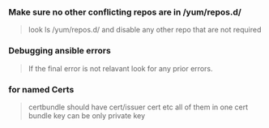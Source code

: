 ### Make sure no other conflicting repos are in /yum/repos.d/
> look   ls /yum/repos.d/    and disable any other repo that are not required

### Debugging ansible errors
> If the final error is not relavant look for any prior errors.  

### for named Certs
> certbundle should have cert/issuer cert etc all of them in one cert bundle 
> key can be only private key

